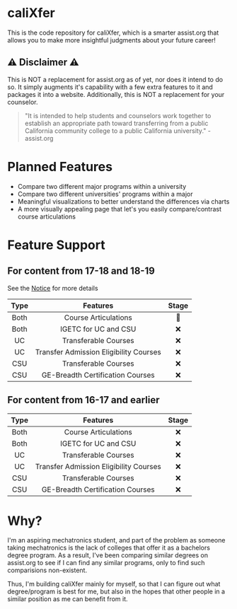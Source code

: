 # caliXfer
This is the code repository for caliXfer, which is a smarter assist.org that allows you to make more insightful judgments about your future career!

## :warning: Disclaimer :warning:
This is NOT a replacement for assist.org as of yet, nor does it intend to do so. It simply augments it's capability with a few extra features to it and packages it into a website. Additionally, this is NOT a replacement for your counselor.
> "It is intended to help students and counselors work together to establish an appropriate path toward transferring from a public California community college to a public California university." - assist.org

# Planned Features
- Compare two different major programs within a university
- Compare two different universities' programs within a major
- Meaningful visualizations to better understand the differences via charts
- A more visually appealing page that let's you easily compare/contrast course articulations

# Feature Support

## For content from 17-18 and 18-19

See the [Notice](#notice) for more details

| Type |                Features                |      Stage     |
|:----:|:--------------------------------------:|:--------------:|
| Both |          Course Articulations          | :construction: |
| Both |          IGETC for UC and CSU          |       :x:      |
|  UC  |          Transferable Courses          |       :x:      |
|  UC  | Transfer Admission Eligibility Courses |       :x:      |
|  CSU |          Transferable Courses          |       :x:      |
|  CSU |    GE-Breadth Certification Courses    |       :x:      |

## For content from 16-17 and earlier

| Type |                Features                |      Stage     |
|:----:|:--------------------------------------:|:--------------:|
| Both |          Course Articulations          |       :x:      |
| Both |          IGETC for UC and CSU          |       :x:      |
|  UC  |          Transferable Courses          |       :x:      |
|  UC  | Transfer Admission Eligibility Courses |       :x:      |
|  CSU |          Transferable Courses          |       :x:      |
|  CSU |    GE-Breadth Certification Courses    |       :x:      |

# Why?
I'm an aspiring mechatronics student, and part of the problem  as someone taking mechatronics is the lack of colleges that offer it as a bachelors degree program. As a result, I've been comparing similar degrees on assist.org to see if I can find any similar programs, only to find such comparisions non-existent.

Thus, I'm building caliXfer mainly for myself, so that I can figure out what degree/program is best for me, but also in the hopes that other people in a similar position as me can benefit from it.